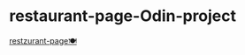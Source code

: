 # restaurant-page-Odin-project
[restzurant-page🍽](https://boboxon.github.io/restaurant-page-Odin-project/.)
